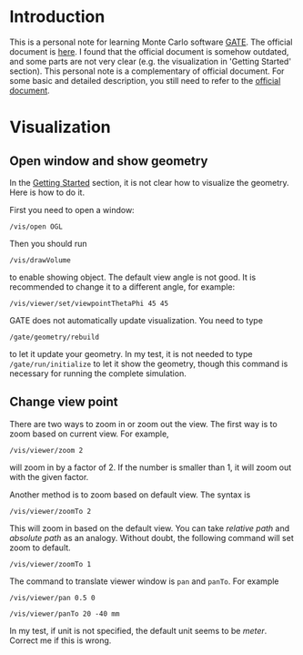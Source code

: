 # Introduction

This is a personal note for learning Monte Carlo software [GATE](https://github.com/OpenGATE/Gate). The official document is [here](https://opengate.readthedocs.io/en/latest/). I found that the official document is somehow outdated, and some parts are not very clear (e.g. the visualization in 'Getting Started' section). This personal note is a complementary of official document. For some basic and detailed description, you still need to refer to the [official document](https://opengate.readthedocs.io/en/latest/).


# Visualization

## Open window and show geometry

In the [Getting Started](https://opengate.readthedocs.io/en/latest/getting_started.html) section, it is not clear how to visualize the geometry. Here is how to do it.

First you need to open a window:

`
/vis/open OGL
`

Then you should run

`
/vis/drawVolume
`

to enable showing object. The default view angle is not good. It is recommended to change it to a different angle, for example:

`
/vis/viewer/set/viewpointThetaPhi 45 45
`

GATE does not automatically update visualization. You need to type 

`
/gate/geometry/rebuild
`

to let it update your geometry. In my test, it is not needed to type `/gate/run/initialize` to let it show the geometry, though this command is necessary for running the complete simulation.


## Change view point

There are two ways to zoom in or zoom out the view. The first way is to zoom based on current view. For example,

`
/vis/viewer/zoom 2
`

will zoom in by a factor of 2. If the number is smaller than 1, it will zoom out with the given factor.

Another method is to zoom based on default view. The syntax is

`
/vis/viewer/zoomTo 2
`

This will zoom in based on the default view. You can take *relative path* and *absolute path* as an analogy. Without doubt, the following command will set zoom to default.

`
/vis/viewer/zoomTo 1
`

The command to translate viewer window is `pan` and `panTo`. For example

`
/vis/viewer/pan 0.5 0 
`

`
/vis/viewer/panTo 20 -40 mm
`

In my test, if unit is not specified, the default unit seems to be *meter*. Correct me if this is wrong.

